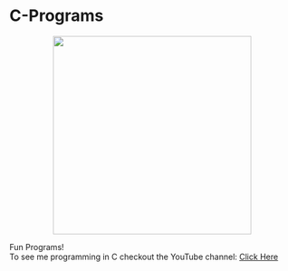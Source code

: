 C-Programs
==========
<p align="center">
  <img src="http://otsl-ctg.com/wp-content/uploads/2016/11/c-programming.jpg" width="350"/>
</p>
Fun Programs! <br>
To see me programming in C checkout the YouTube channel: <a target="_blank" href="https://www.youtube.com/channel/UCbmb5IoBtHZTpYZCDBOC1CA">Click Here</a>
